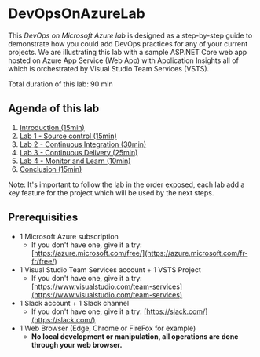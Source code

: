 # DevOpsOnAzureLab

This *DevOps on Microsoft Azure lab* is designed as a step-by-step guide to demonstrate how you could add DevOps practices for any of your current projects. We are illustrating this lab with a sample ASP.NET Core web app hosted on Azure App Service (Web App) with Application Insights all of which is orchestrated by Visual Studio Team Services (VSTS).

Total duration of this lab: 90 min

## Agenda of this lab

1. [Introduction (15min)](./docs/Introduction/README.md)
2. [Lab 1 - Source control (15min)](./docs/Lab%201%20-%20Source%20control/README.md)
3. [Lab 2 - Continuous Integration (30min)](./docs/Lab%202%20-%20Continuous%20Integration/README.md)
4. [Lab 3 - Continuous Delivery (25min)](./docs/Lab%203%20-%20Continuous%20Delivery/README.md)
5. [Lab 4 - Monitor and Learn (10min)](../Lab%204%20-%20Monitor%20and%20Learn/README.md)
7. [Conclusion (15min)](./docs/Conclusion/README.md)

Note: It's important to follow the lab in the order exposed, each lab add a key feature for the project which will be used by the next steps.

## Prerequisities

- 1 Microsoft Azure subscription
  - If you don't have one, give it a try: [https://azure.microsoft.com/free/](https://azure.microsoft.com/fr-fr/free/)
- 1 Visual Studio Team Services account + 1 VSTS Project
  - If you don't have one, give it a try: [https://www.visualstudio.com/team-services](https://www.visualstudio.com/team-services)
- 1 Slack account + 1 Slack channel
  - If you don't have one, give it a try: [https://slack.com/](https://slack.com/)
- 1 Web Browser (Edge, Chrome or FireFox for example)
  - **No local development or manipulation, all operations are done through your web browser.**